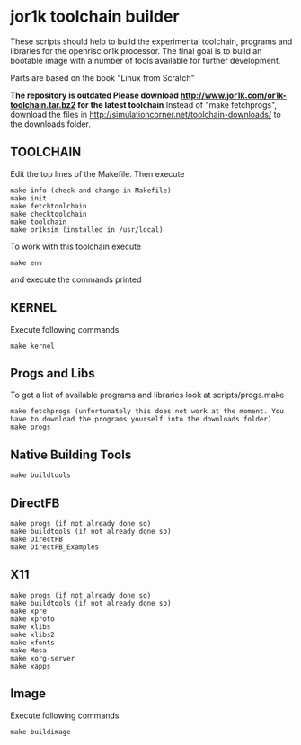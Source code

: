 jor1k toolchain builder
=======================

These scripts should help to build the experimental toolchain, programs and libraries for the openrisc or1k processor.
The final goal is to build an bootable image with a number of tools available for further development.

Parts are based on the book "Linux from Scratch"

**The repository is outdated Please download http://www.jor1k.com/or1k-toolchain.tar.bz2 for the latest toolchain**
Instead of "make fetchprogs", download the files in http://simulationcorner.net/toolchain-downloads/ to the downloads folder.


TOOLCHAIN
---------

Edit the top lines of the Makefile. Then execute


	make info (check and change in Makefile)		
	make init		
	make fetchtoolchain		
	make checktoolchain		
	make toolchain		
	make or1ksim (installed in /usr/local)		


To work with this toolchain execute
	
	make env

and execute the commands printed

KERNEL
------
Execute following commands
	
	make kernel
	
Progs and Libs
--------------

To get a list of available programs and libraries look at scripts/progs.make
	
	make fetchprogs (unfortunately this does not work at the moment. You have to download the programs yourself into the downloads folder)
	make progs
	

Native Building Tools
---------------------
	
	make buildtools
	

DirectFB
--------

	make progs (if not already done so)
	make buildtools (if not already done so)
	make DirectFB 
	make DirectFB_Examples

X11
---

	make progs (if not already done so)
	make buildtools (if not already done so)
	make xpre
	make xproto
	make xlibs
	make xlibs2
	make xfonts
	make Mesa
	make xorg-server
	make xapps


Image
-----

Execute following commands

	make buildimage
	

